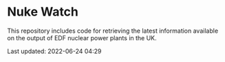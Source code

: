 # Nuke Watch

This repository includes code for retrieving the latest information available on the output of EDF nuclear power plants in the UK.

Last updated: 2022-06-24 04:29